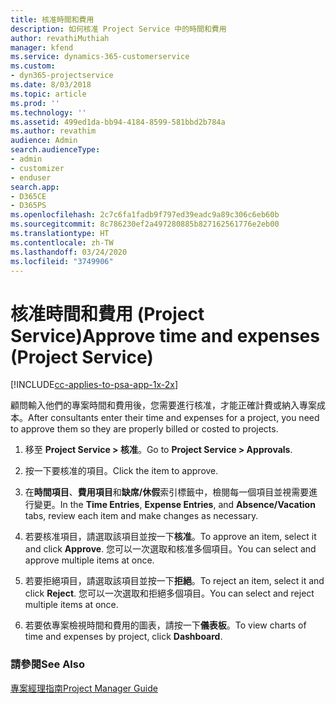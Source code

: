 ```yaml
---
title: 核准時間和費用
description: 如何核准 Project Service 中的時間和費用
author: revathiMuthiah
manager: kfend
ms.service: dynamics-365-customerservice
ms.custom:
- dyn365-projectservice
ms.date: 8/03/2018
ms.topic: article
ms.prod: ''
ms.technology: ''
ms.assetid: 499ed1da-bb94-4184-8599-581bbd2b784a
ms.author: revathim
audience: Admin
search.audienceType:
- admin
- customizer
- enduser
search.app:
- D365CE
- D365PS
ms.openlocfilehash: 2c7c6fa1fadb9f797ed39eadc9a89c306c6eb60b
ms.sourcegitcommit: 8c786230ef2a497280885b827162561776e2eb00
ms.translationtype: HT
ms.contentlocale: zh-TW
ms.lasthandoff: 03/24/2020
ms.locfileid: "3749906"
---
```

# <a name="approve-time-and-expenses-project-service"></a><span data-ttu-id="10c3d-103">核准時間和費用 (Project Service)</span><span class="sxs-lookup"><span data-stu-id="10c3d-103">Approve time and expenses (Project Service)</span></span>

[!INCLUDE[cc-applies-to-psa-app-1x-2x](../includes/cc-applies-to-psa-app-1x-2x.md)]

<span data-ttu-id="10c3d-104">顧問輸入他們的專案時間和費用後，您需要進行核准，才能正確計費或納入專案成本。</span><span class="sxs-lookup"><span data-stu-id="10c3d-104">After consultants enter their time and expenses for a project, you need to approve them so they are properly billed or costed to projects.</span></span>  
  
1.  <span data-ttu-id="10c3d-105">移至 **Project Service > 核准**。</span><span class="sxs-lookup"><span data-stu-id="10c3d-105">Go to **Project Service > Approvals**.</span></span>  
  
2.  <span data-ttu-id="10c3d-106">按一下要核准的項目。</span><span class="sxs-lookup"><span data-stu-id="10c3d-106">Click the item to approve.</span></span>  
  
3.  <span data-ttu-id="10c3d-107">在**時間項目**、**費用項目**和**缺席/休假**索引標籤中，檢閱每一個項目並視需要進行變更。</span><span class="sxs-lookup"><span data-stu-id="10c3d-107">In the **Time Entries**, **Expense Entries**, and **Absence/Vacation** tabs, review each item and make changes as necessary.</span></span>  
  
4.  <span data-ttu-id="10c3d-108">若要核准項目，請選取該項目並按一下**核准**。</span><span class="sxs-lookup"><span data-stu-id="10c3d-108">To approve an item, select it and click **Approve**.</span></span> <span data-ttu-id="10c3d-109">您可以一次選取和核准多個項目。</span><span class="sxs-lookup"><span data-stu-id="10c3d-109">You can select and approve multiple items at once.</span></span>  
  
5.  <span data-ttu-id="10c3d-110">若要拒絕項目，請選取該項目並按一下**拒絕**。</span><span class="sxs-lookup"><span data-stu-id="10c3d-110">To reject an item, select it and click **Reject**.</span></span> <span data-ttu-id="10c3d-111">您可以一次選取和拒絕多個項目。</span><span class="sxs-lookup"><span data-stu-id="10c3d-111">You can select and reject multiple items at once.</span></span>  
  
6.  <span data-ttu-id="10c3d-112">若要依專案檢視時間和費用的圖表，請按一下**儀表板**。</span><span class="sxs-lookup"><span data-stu-id="10c3d-112">To view charts of time and expenses by project, click **Dashboard**.</span></span>  
  
### <a name="see-also"></a><span data-ttu-id="10c3d-113">請參閱</span><span class="sxs-lookup"><span data-stu-id="10c3d-113">See Also</span></span>  
 [<span data-ttu-id="10c3d-114">專案經理指南</span><span class="sxs-lookup"><span data-stu-id="10c3d-114">Project Manager Guide</span></span>](../project-service/project-manager-guide.md)
